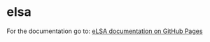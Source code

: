 # elsa

For the documentation go to:
[eLSA documentation on GitHub Pages](https://iot-lab-minden.github.io/elsa/)